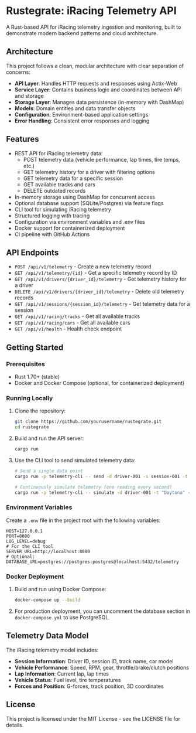 # Rustegrate: iRacing Telemetry API

A Rust-based API for iRacing telemetry ingestion and monitoring, built to demonstrate modern backend patterns and cloud architecture.

## Architecture

This project follows a clean, modular architecture with clear separation of concerns:

- **API Layer**: Handles HTTP requests and responses using Actix-Web
- **Service Layer**: Contains business logic and coordinates between API and storage
- **Storage Layer**: Manages data persistence (in-memory with DashMap)
- **Models**: Domain entities and data transfer objects
- **Configuration**: Environment-based application settings
- **Error Handling**: Consistent error responses and logging

## Features

- REST API for iRacing telemetry data:
  - POST telemetry data (vehicle performance, lap times, tire temps, etc.)
  - GET telemetry history for a driver with filtering options
  - GET telemetry data for a specific session
  - GET available tracks and cars
  - DELETE outdated records
- In-memory storage using DashMap for concurrent access
- Optional database support (SQLite/Postgres) via feature flags
- CLI tool for simulating iRacing telemetry
- Structured logging with tracing
- Configuration via environment variables and .env files
- Docker support for containerized deployment
- CI pipeline with GitHub Actions

## API Endpoints

- `POST /api/v1/telemetry` - Create a new telemetry record
- `GET /api/v1/telemetry/{id}` - Get a specific telemetry record by ID
- `GET /api/v1/drivers/{driver_id}/telemetry` - Get telemetry history for a driver
- `DELETE /api/v1/drivers/{driver_id}/telemetry` - Delete old telemetry records
- `GET /api/v1/sessions/{session_id}/telemetry` - Get telemetry data for a session
- `GET /api/v1/racing/tracks` - Get all available tracks
- `GET /api/v1/racing/cars` - Get all available cars
- `GET /api/v1/health` - Health check endpoint

## Getting Started

### Prerequisites

- Rust 1.70+ (stable)
- Docker and Docker Compose (optional, for containerized deployment)

### Running Locally

1. Clone the repository:
   ```bash
   git clone https://github.com/yourusername/rustegrate.git
   cd rustegrate
   ```

2. Build and run the API server:
   ```bash
   cargo run
   ```

3. Use the CLI tool to send simulated telemetry data:
   ```bash
   # Send a single data point
   cargo run -p telemetry-cli -- send -d driver-001 -s session-001 -t "Daytona" -c "NASCAR Cup Series Next Gen Chevrolet Camaro ZL1" --session-type "Race" --speed 180.5 -r 7500 -g 4 -l 1 -f 95.5
   
   # Continuously simulate telemetry (one reading every second)
   cargo run -p telemetry-cli -- simulate -d driver-001 -t "Daytona" -c "NASCAR Cup Series Next Gen Chevrolet Camaro ZL1" -i 1 -l 10
   ```

### Environment Variables

Create a `.env` file in the project root with the following variables:

```
HOST=127.0.0.1
PORT=8080
LOG_LEVEL=debug
# For the CLI tool
SERVER_URL=http://localhost:8080
# Optional: DATABASE_URL=postgres://postgres:postgres@localhost:5432/telemetry
```

### Docker Deployment

1. Build and run using Docker Compose:
   ```bash
   docker-compose up --build
   ```

2. For production deployment, you can uncomment the database section in `docker-compose.yml` to use PostgreSQL.

## Telemetry Data Model

The iRacing telemetry model includes:

- **Session Information**: Driver ID, session ID, track name, car model
- **Vehicle Performance**: Speed, RPM, gear, throttle/brake/clutch positions
- **Lap Information**: Current lap, lap times
- **Vehicle Status**: Fuel level, tire temperatures
- **Forces and Position**: G-forces, track position, 3D coordinates

## License

This project is licensed under the MIT License - see the LICENSE file for details. 